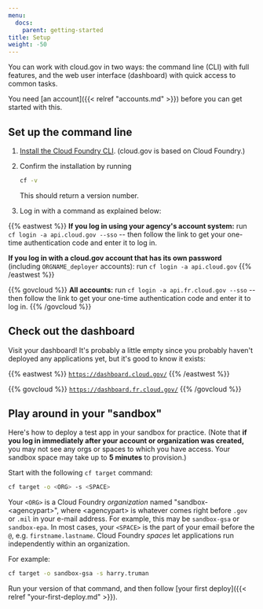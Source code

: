 ```yaml
---
menu:
  docs:
    parent: getting-started
title: Setup
weight: -50
---
```


You can work with cloud.gov in two ways: the command line (CLI) with full features, and the web user interface (dashboard) with quick access to common tasks.

You need [an account]({{< relref "accounts.md" >}}) before you can get started with this.

## Set up the command line

1. [Install the Cloud Foundry CLI](https://docs.cloudfoundry.org/devguide/installcf/install-go-cli.html). (cloud.gov is based on Cloud Foundry.)
1. Confirm the installation by running

    ```bash
    cf -v
    ```
    
    This should return a version number.

1. Log in with a command as explained below:

{{% eastwest %}}
**If you log in using your agency's account system:** run `cf login -a api.cloud.gov --sso` -- then follow the link to get your one-time authentication code and enter it to log in.
    
**If you log in with a cloud.gov account that has its own password** (including `ORGNAME_deployer` accounts): run `cf login -a api.cloud.gov`
{{% /eastwest %}}

{{% govcloud %}}
**All accounts:** run `cf login -a api.fr.cloud.gov --sso` -- then follow the link to get your one-time authentication code and enter it to log in.
{{% /govcloud %}}


## Check out the dashboard

Visit your dashboard! It's probably a little empty since you probably haven't deployed any applications yet, but it's good to know it exists:

{{% eastwest %}}
[`https://dashboard.cloud.gov/`](https://dashboard.cloud.gov/)
{{% /eastwest %}}

{{% govcloud %}}
[`https://dashboard.fr.cloud.gov/`](https://dashboard.fr.cloud.gov/)
{{% /govcloud %}}

## Play around in your "sandbox"

Here's how to deploy a test app in your sandbox for practice. (Note that **if you log in immediately after your account or organization was created,** you may not see any orgs or spaces to which you have access. Your sandbox space may take up to **5 minutes** to provision.)

Start with the following `cf target` command:

```bash
cf target -o <ORG> -s <SPACE>
```

Your `<ORG>` is a Cloud Foundry _organization_ named "sandbox-&lt;agencypart&gt;", where &lt;agencypart&gt; is whatever comes right before `.gov` or `.mil` in your
e-mail address. For example, this may be `sandbox-gsa` or `sandbox-epa`. In most cases, your `<SPACE>` is the part of your email before the `@`, e.g. `firstname.lastname`. Cloud Foundry _spaces_ let applications run independently within an organization.  

For example:

```bash
cf target -o sandbox-gsa -s harry.truman
```

Run your version of that command, and then follow [your first deploy]({{< relref "your-first-deploy.md" >}}).
